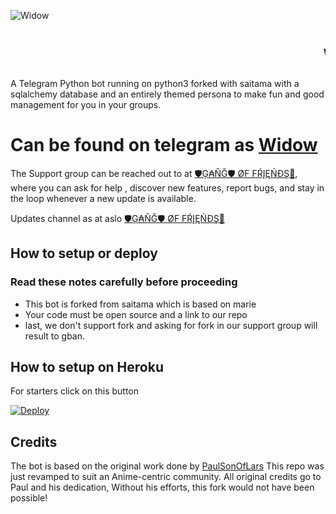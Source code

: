 ![Widow](https://telegra.ph/file/39500bb2a6205ecc98807.jpg)
# <marquee> Widow Bot </marquee>

A Telegram Python bot running on python3 forked with saitama with a sqlalchemy database and an entirely themed persona to make fun and good management for you in your groups.

# Can be found on telegram as [Widow](https://t.me/Widow_robot)

The Support group can be reached out to at [🛡Ģ₳ŇĞ🛡 ØF FŔĮĘŃĐŞ📝](https://t.me/gangoffriends), where you can ask for help , discover new features, report bugs, and stay in the loop whenever a new update is available. 


Updates channel as at aslo [🛡Ģ₳ŇĞ🛡 ØF FŔĮĘŃĐŞ📝](https://t.me/gangoffriendschannel)

## How to setup or deploy

### Read these notes carefully before proceeding 
 - This bot is forked from saitama which is based on marie
 - Your code must be open source and a link to our repo
 - last, we don't support fork and asking for fork in our support group will result to gban.

## How to setup on Heroku 
For starters click on this button 

[![Deploy](https://www.herokucdn.com/deploy/button.svg)](https://heroku.com/deploy?template=https://github.com/deshadeeth-thisarana/Widow.git) 

## Credits
The bot is based on the original work done by [PaulSonOfLars](https://github.com/PaulSonOfLars)
This repo was just revamped to suit an Anime-centric community. All original credits go to Paul and his dedication, Without his efforts, this fork would not have been possible!
